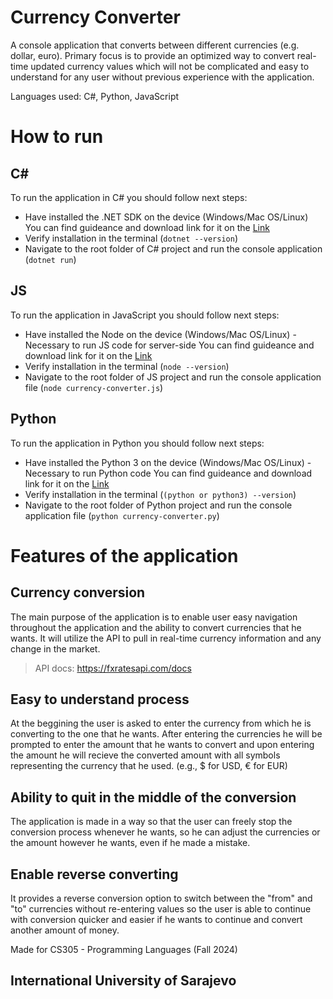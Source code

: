 # Currency Converter
A console application that converts between different currencies (e.g. dollar, euro). Primary focus is to provide an optimized way to convert real-time updated currency values which will not be complicated and easy to understand for any user without previous experience with the application. 

Languages used: C#, Python, JavaScript

# How to run

## C#

To run the application in C# you should follow next steps:
- Have installed the .NET SDK on the device (Windows/Mac OS/Linux)
  You can find guideance and download link for it on the [Link](https://dotnet.microsoft.com/en-us/download)
- Verify installation in the terminal (`dotnet --version`)
- Navigate to the root folder of C# project and run the console application (`dotnet run`)

## JS 

To run the application in JavaScript you should follow next steps:
- Have installed the Node on the device (Windows/Mac OS/Linux) - Necessary to run JS code for server-side
  You can find guideance and download link for it on the [Link](https://nodejs.org/en)
- Verify installation in the terminal (`node --version`)
- Navigate to the root folder of JS project and run the console application file (`node currency-converter.js`)

## Python 

To run the application in Python you should follow next steps:
- Have installed the Python 3 on the device (Windows/Mac OS/Linux) - Necessary to run Python code
  You can find guideance and download link for it on the [Link](https://www.python.org/downloads/)
- Verify installation in the terminal (`(python or python3) --version`)
- Navigate to the root folder of Python project and run the console application file (`python currency-converter.py`)

# Features of the application 

## Currency conversion

The main purpose of the application is to enable user easy navigation throughout the application and the ability to convert currencies that he wants.
It will utilize the API to pull in real-time currency information and any change in the market. 
>API docs: https://fxratesapi.com/docs

## Easy to understand process

At the beggining the user is asked to enter the currency from which he is converting to the one that he wants. After entering the currencies he will be prompted to enter the amount that he wants to convert and upon entering the amount he will recieve the converted amount with all symbols representing the currency that he used. (e.g., $ for USD, € for EUR)

## Ability to quit in the middle of the conversion

The application is made in a way so that the user can freely stop the conversion process whenever he wants, so he can adjust the currencies or the amount however he wants, even if he made a mistake. 

## Enable reverse converting

It provides a reverse conversion option to switch between the "from" and "to" currencies without re-entering values so the user is able to continue with conversion quicker and easier if he wants to continue and convert another amount of money. 

Made for CS305 - Programming Languages (Fall 2024)

## International University of Sarajevo
